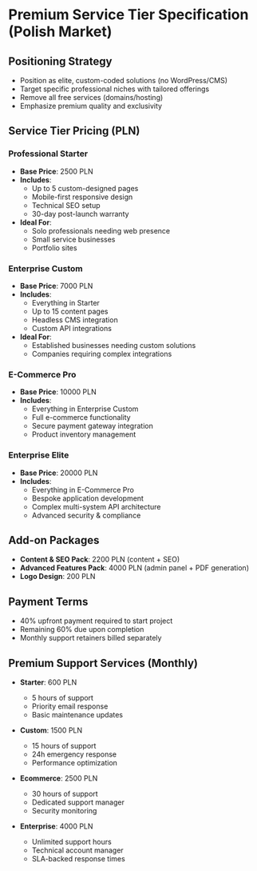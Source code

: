 # Premium Service Tier Specification (Polish Market)

## Positioning Strategy
- Position as elite, custom-coded solutions (no WordPress/CMS)
- Target specific professional niches with tailored offerings
- Remove all free services (domains/hosting)
- Emphasize premium quality and exclusivity

## Service Tier Pricing (PLN)

### Professional Starter
- **Base Price**: 2500 PLN
- **Includes**:
  - Up to 5 custom-designed pages
  - Mobile-first responsive design
  - Technical SEO setup
  - 30-day post-launch warranty
- **Ideal For**:
  - Solo professionals needing web presence
  - Small service businesses
  - Portfolio sites

### Enterprise Custom
- **Base Price**: 7000 PLN
- **Includes**:
  - Everything in Starter
  - Up to 15 content pages
  - Headless CMS integration
  - Custom API integrations
- **Ideal For**:
  - Established businesses needing custom solutions
  - Companies requiring complex integrations

### E-Commerce Pro
- **Base Price**: 10000 PLN
- **Includes**:
  - Everything in Enterprise Custom
  - Full e-commerce functionality
  - Secure payment gateway integration
  - Product inventory management

### Enterprise Elite
- **Base Price**: 20000 PLN
- **Includes**:
  - Everything in E-Commerce Pro
  - Bespoke application development
  - Complex multi-system API architecture
  - Advanced security & compliance

## Add-on Packages
- **Content & SEO Pack**: 2200 PLN (content + SEO)
- **Advanced Features Pack**: 4000 PLN (admin panel + PDF generation)
- **Logo Design**: 200 PLN

## Payment Terms
- 40% upfront payment required to start project
- Remaining 60% due upon completion
- Monthly support retainers billed separately

## Premium Support Services (Monthly)
- **Starter**: 600 PLN
  - 5 hours of support
  - Priority email response
  - Basic maintenance updates

- **Custom**: 1500 PLN
  - 15 hours of support
  - 24h emergency response
  - Performance optimization

- **Ecommerce**: 2500 PLN
  - 30 hours of support
  - Dedicated support manager
  - Security monitoring

- **Enterprise**: 4000 PLN
  - Unlimited support hours
  - Technical account manager
  - SLA-backed response times

#